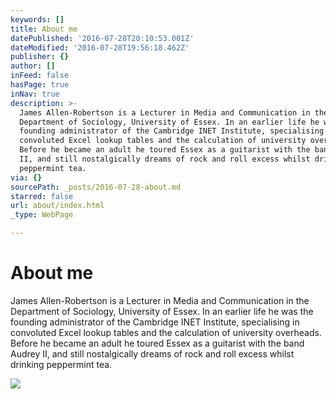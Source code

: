 ```yaml
---
keywords: []
title: About me
datePublished: '2016-07-28T20:10:53.001Z'
dateModified: '2016-07-28T19:56:18.462Z'
publisher: {}
author: []
inFeed: false
hasPage: true
inNav: true
description: >-
  James Allen-Robertson is a Lecturer in Media and Communication in the
  Department of Sociology, University of Essex. In an earlier life he was the
  founding administrator of the Cambridge INET Institute, specialising in
  convoluted Excel lookup tables and the calculation of university overheads.
  Before he became an adult he toured Essex as a guitarist with the band Audrey
  II, and still nostalgically dreams of rock and roll excess whilst drinking
  peppermint tea.
via: {}
sourcePath: _posts/2016-07-28-about.md
starred: false
url: about/index.html
_type: WebPage

---
```

# About me

James Allen-Robertson is a Lecturer in Media and Communication in the Department of Sociology, University of Essex. In an earlier life he was the founding administrator of the Cambridge INET Institute, specialising in convoluted Excel lookup tables and the calculation of university overheads. Before he became an adult he toured Essex as a guitarist with the band Audrey II, and still nostalgically dreams of rock and roll excess whilst drinking peppermint tea.

<article style=""><img src="https://the-grid-user-content.s3-us-west-2.amazonaws.com/63742346-9800-4462-97ff-8ae01fdf2ca0.jpg" /></article>